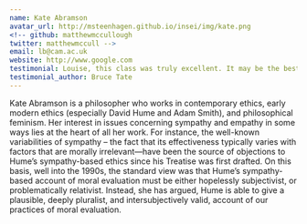 ```yaml
---
name: Kate Abramson
avatar_url: http://msteenhagen.github.io/insei/img/kate.png
<!-- github: matthewmccullough
twitter: matthewmccull -->
email: lb@cam.ac.uk
website: http://www.google.com
testimonial: Louise, this class was truly excellent. It may be the best online class I’ve ever attended.
testimonial_author: Bruce Tate
---
```


Kate Abramson is a philosopher who works in contemporary ethics, early modern ethics (especially David Hume and Adam Smith), and philosophical feminism. Her interest in issues concerning sympathy and empathy in some ways lies at the heart of all her work. For instance, the well-known variabilities of sympathy – the fact that its effectiveness typically varies with factors that are morally irrelevant—have been the source of objections to Hume’s sympathy-based ethics since his Treatise was first drafted. On this basis, well into the 1990s, the standard view was that Hume’s sympathy-based account of moral evaluation must be either hopelessly subjectivist, or problematically relativist. Instead, she has argued, Hume is able to give a plausible, deeply pluralist, and intersubjectively valid, account of our practices of moral evaluation.

